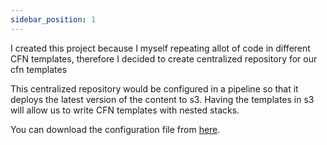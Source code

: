 ```yaml
---
sidebar_position: 1
---
```

I created this project because I myself repeating allot of code in different CFN templates, therefore I decided to create centralized repository for our cfn templates 

This centralized repository would be configured in a pipeline so that it deploys the latest version of the content to s3.
Having the templates in s3 will allow us to write CFN templates with nested stacks.


You can download the configuration file from [here](/cfn-templates/test.yml).
